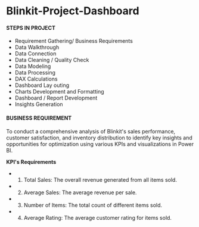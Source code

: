 # Blinkit-Project-Dashboard

#### STEPS IN PROJECT
- Requirement Gathering/ Business Requirements
- Data Walkthrough
- Data Connection
- Data Cleaning / Quality Check
- Data Modeling
- Data Processing
- DAX Calculations
- Dashboard Lay outing
- Charts Development and Formatting
- Dashboard / Report Development
- Insights Generation

#### BUSINESS REQUIREMENT
To conduct a comprehensive analysis of Blinkit's sales performance, customer satisfaction, and inventory distribution to identify key insights and opportunities for optimization using various KPIs and visualizations in Power BI.

**KPI's Requirements**
- 1. Total Sales: The overall revenue generated from all items sold.
- 2. Average Sales: The average revenue per sale.
- 3. Number of Items: The total count of different items sold.
- 4. Average Rating: The average customer rating for items sold.
